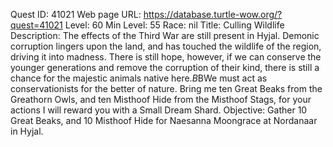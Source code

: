Quest ID: 41021
Web page URL: https://database.turtle-wow.org/?quest=41021
Level: 60
Min Level: 55
Race: nil
Title: Culling Wildlife
Description: The effects of the Third War are still present in Hyjal. Demonic corruption lingers upon the land, and has touched the wildlife of the region, driving it into madness. There is still hope, however, if we can conserve the younger generations and remove the corruption of their kind, there is still a chance for the majestic animals native here.$B$BWe must act as conservationists for the better of nature. Bring me ten Great Beaks from the Greathorn Owls, and ten Misthoof Hide from the Misthoof Stags, for your actions I will reward you with a Small Dream Shard.
Objective: Gather 10 Great Beaks, and 10 Misthoof Hide for Naesanna Moongrace at Nordanaar in Hyjal.
